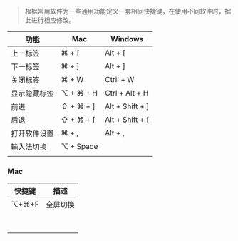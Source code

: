 > 根据常用软件为一些通用功能定义一套相同快捷键，在使用不同软件时，据此进行相应修改。



| 功能     | Mac       | Windows         |
| ------ | --------- | --------------- |
| 上一标签   | ⌘ + [     | Alt + [         |
| 下一标签   | ⌘ + ]     | Alt + ]         |
| 关闭标签   | ⌘ + W     | Ctril + W       |
| 显示隐藏标签 | ⌥ + ⌘ + H | Ctrl + Alt + H  |
| 前进     | ⇧ + ⌘ + ] | Alt + Shift + ] |
| 后退     | ⇧ + ⌘ + [ | Alt + Shift + [ |
| 打开软件设置 | ⌘ + ,     | Alt + ,         |
| 输入法切换  | ⌥ + Space |                 |
|        |           |                 |

### Mac

| 快捷键 |   描述   |
| :----: | :------: |
| ⌥+⌘+F  | 全屏切换 |
|        |          |
|        |          |
|        |          |
|        |          |
|        |          |
|        |          |
|        |          |
|        |          |

